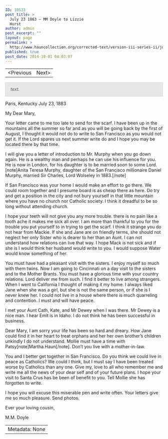 ```yaml
---
ID: 10533
post_title: >
  July 23 1863 – MM Doyle to Lizzie
  Hurst
author: admin
post_excerpt: ""
layout: page
permalink: >
  http://www.hauncollection.org/corrected-text/version-iii-series-ii/july-23-1863-mm-doyle-to-lizzie-hurst/
published: true
post_date: 2014-10-01 04:03:07
---
```

<table style="width: 100%;">
<tbody>
<tr>
<td style="text-align: left;">&lt;Previous</td>
<td style="text-align: right;">Next&gt;</td>
</tr>
</tbody>
</table>
<p style="padding: 12px 16px 14px 16px; color: #555555; background-color: #e8e7e7; border: #d2d0cf 1px solid;"><em>text.</em></p>
Paris, Kentucky
July 23, 1883

My Dear Mary,

Your letter came to me too late to send for the scarf. I have been up in the mountains all the summer so far and as you will be going back by the first of August, I thought it would not do to write to San Francisco as you would not get it. If the Lord spares us next summer write do and I hope you may be located there by that time.

I will give you a letter of introduction to Mr. Murphy when you go down again. He is a wealthy man and perhaps he can use his influence for you. He is now in London, for his daughter is to be married soon to some Lord.[note]Anita Teresa Murphy, daughter of the San Francisco millionaire Daniel Murphy, married Sir Charles, Lord Wolseley in 1883.[/note]

If San Francisco was your home I would make an effort to go there. We could room together and I presume board is as cheap there as here. Do try and get a position in the city and not bury yourself in that little mountain where you have no church nor Catholic society. I think it dreadful to be so long without attending church.

I hope your teeth will not give you any more trouble. there is no pain like a tooth ache it makes me sick all over. I am more than thankful to you for the trouble you put yourself to in trying to get the scarf. I think it strange you do not hear from Mackie. If she and Jane are on friendly terms, she should not neglect her only Sister who is dearer to her than an Aunt. I can not understand how relations can live that way. I hope Mack is not sick and if she is I would think her husband would write to you. I would suppose Water would know something of her.

You must have had a pleasant visit with the sisters. I enjoy myself so much with them twins. Now I am going to Cincinnati on a day visit to the sisters and to the Mother Brants. You must have a glorious time with your country relations. Lord deliver me from such. I find it better to live among strangers. When I went to California I thought of making it my home. I always liked Jane when she was a girl, but she is not the same person, or if she is I never knew her. I could not live in a house where there is much quarreling and contention. I must and will have peace.

I met your Aunt Cath, Kate, and Mr Dewey when I was there. Mr Dewey is a nice man. I hear Emit is in Idaho. I do not think he has been successful in business.

Dear Mary, I am sorry your life has been so hard and dreary. How Jane could find it in her heart to treat orphans and her her own brother’s children unkindly I do not understand. Mollie must have a time with Patsy[note]Martha Haun[/note]. Don’t you live with a mother-in-law.

You and I better get together in San Francisco. Do you think we could live in peace as Catholics? We could I think, but I must say I have been treated worse by Catholics than any one. Give my, love to all who remember me and write me all the news of your dear self and of your future plans. I hope your visit to Santa Crus has be been of benefit to you. Tell Mollie she has forgotten to write.

I hope you will excuse this miserable pen and write often. Your letters give me so much pleasure. Send photos.

Ever your loving cousin,

M.M. Doyle
<table style="width: 100%;">
<tbody>
<tr>
<td>Metadata: None</td>
</tr>
</tbody>
</table>